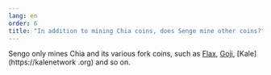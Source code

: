 ```yaml
---
lang: en
order: 6
title: "In addition to mining Chia coins, does Senge mine other coins?"
---
```


Sengo only mines Chia and its various fork coins, such as [Flax](https://flaxnetwork.org), [Goji](https://getgoji.net), [Kale](https://kalenetwork .org) and so on.
